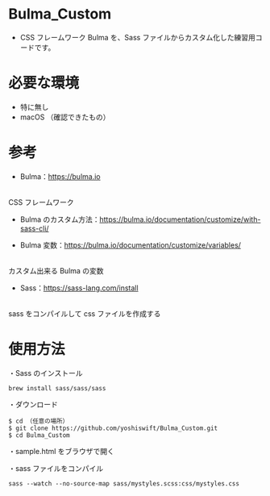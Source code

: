 # Bulma_Custom

- CSS フレームワーク Bulma を、Sass ファイルからカスタム化した練習用コードです。
 
# 必要な環境
 
- 特に無し
- macOS （確認できたもの）

# 参考
- Bulma：https://bulma.io
<br>
CSS フレームワーク

- Bulma のカスタム方法：https://bulma.io/documentation/customize/with-sass-cli/

- Bulma 変数：https://bulma.io/documentation/customize/variables/
<br>
カスタム出来る Bulma の変数

- Sass：https://sass-lang.com/install
<br>
sass をコンパイルして css ファイルを作成する

# 使用方法

・Sass のインストール
```
brew install sass/sass/sass
```

・ダウンロード
 ```
$ cd （任意の場所）
$ git clone https://github.com/yoshiswift/Bulma_Custom.git
$ cd Bulma_Custom
```

・sample.html をブラウザで開く








・sass ファイルをコンパイル
```
sass --watch --no-source-map sass/mystyles.scss:css/mystyles.css
```



